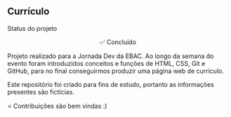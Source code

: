 ## Currículo

Status do projeto
<p align="center">✅ Concluído</p>

Projeto realizado para a Jornada Dev da EBAC. Ao longo da semana do evento foram introduzidos conceitos e funções de HTML, CSS, Git e GitHub, para no final conseguirmos produzir uma página web de currículo.

Este repositório foi criado para fins de estudo, portanto as informações presentes são fictícias.


⭐️ Contribuições são bem vindas :)
